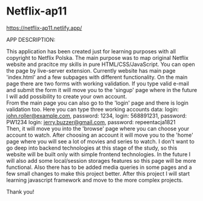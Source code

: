 # Netflix-ap11

https://netflix-ap11.netlify.app/

APP DESCRIPTION:

This application has been created just for learning purposes with all copyright to Netflix Polska. The main purpose was to map original Netflix website and pracitce my skills in pure HTML/CSS/JavaScript.
You can open the page by live-server extension. Currently website has main page 'index.html' and a few subpages with different functionality. On the main page there are two
forms with working validation. If you type valid e-mail and submit the form it will move you to the 'singup' page where in the future I will add possibility to create
your own account. <br>
From the main page you can also go to the 'login' page and there is login validation too. Here you can type three working accounts data:
login: john.roller@example.com, password: 1234,
login: 568891231, password: PW1234
login: jerry.buzzer@gmail.com, password: repeentacja1821 <br>
Then, it will move you into the 'browse' page where you can choose your account to watch. After choosing an account it will move you to the 'home' page where you will see
a lot of movies and series to watch. I don't want to go deep into backend technologies at this stage of the study, so this website will be built only with simple frontend
technologies. In the future I will also add some local/session storages features so this page will be more functional. Also there has to be added media queries in some pages
and a few small changes to make this project better. After this project I will start learning javascript framework and move to the more complex projects.

Thank you!


